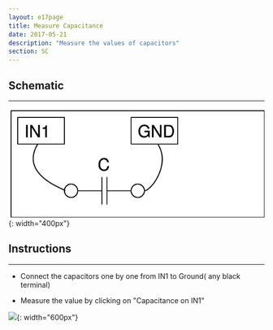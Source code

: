 ```yaml
---
layout: e17page
title: Measure Capacitance
date: 2017-05-21
description: "Measure the values of capacitors"
section: SC
---
```


## Schematic
___
![](images/schematics/cap-measure.png){: width="400px"}

## Instructions
___
- Connect the capacitors one by one from IN1 to Ground( any black terminal)

- Measure the value by clicking on "Capacitance on IN1"

![](images/photographs/cap-measure.jpg){: width="600px"}


